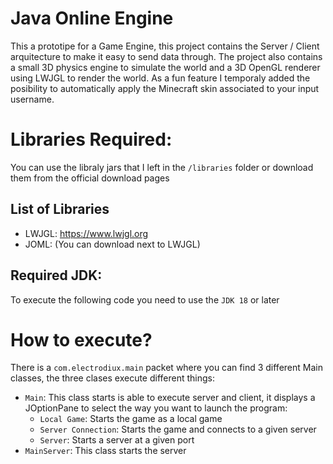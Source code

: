 # Java Online Engine

This a prototipe for a Game Engine, this project contains the Server / Client arquitecture to make it easy to send data through.
The project also contains a small 3D physics engine to simulate the world and a 3D OpenGL renderer using LWJGL to render the world.
As a fun feature I temporaly added the posibility to automatically apply the Minecraft skin associated to your input username.

# Libraries Required:

You can use the libraly jars that I left in the `/libraries` folder or download them from the official download pages

## List of Libraries

- LWJGL: https://www.lwjgl.org
- JOML: (You can download next to LWJGL)

## Required JDK:

To execute the following code you need to use the `JDK 18` or later

# How to execute?

There is a `com.electrodiux.main` packet where you can find 3 different Main classes, the three clases execute different things:

- `Main`: This class starts is able to execute server and client, it displays a JOptionPane to select the way you want to launch the program:
  - `Local Game`: Starts the game as a local game
  - `Server Connection`: Starts the game and connects to a given server
  - `Server`: Starts a server at a given port
- `MainServer`: This class starts the server
